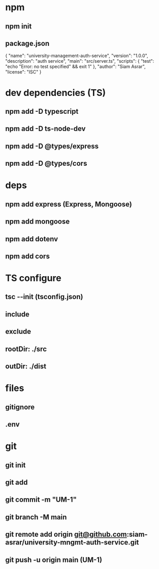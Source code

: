# npm

## npm init

## package.json

{
"name": "university-management-auth-service",
"version": "1.0.0",
"description": "auth service",
"main": "src/server.ts",
"scripts": {
"test": "echo \"Error: no test specified\" && exit 1"
},
"author": "Siam Asrar",
"license": "ISC"
}

# dev dependencies (TS)

## npm add -D typescript

## npm add -D ts-node-dev

## npm add -D @types/express

## npm add -D @types/cors

# deps

## npm add express (Express, Mongoose)

## npm add mongoose

## npm add dotenv

## npm add cors

# TS configure

## tsc --init (tsconfig.json)

## include

## exclude

## rootDir: ./src

## outDir: ./dist

# files

## gitignore

## .env

# git

## git init

## git add

## git commit -m "UM-1"

## git branch -M main

## git remote add origin git@github.com:siam-asrar/university-mngmt-auth-service.git

## git push -u origin main (UM-1)
